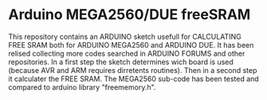 # Arduino MEGA2560/DUE freeSRAM
This repository contains an ARDUINO sketch usefull for CALCULATING FREE SRAM both for ARDUINO MEGA2560 and ARDUINO DUE. It has been relised collecting more codes searched in ARDUINO FORUMS and other repositories.
In a first step the sketch determines wich board is used (because AVR and ARM requires dirretents routines). Then in a second step it calculater the FREE SRAM. The MEGA2560 sub-code has been tested and compared to arduino library "freememory.h".
